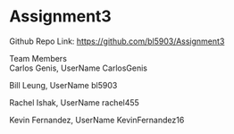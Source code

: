 # Assignment3

Github Repo Link: https://github.com/bl5903/Assignment3 <br />

Team Members<br />
Carlos Genis, UserName CarlosGenis

Bill Leung, UserName bl5903

Rachel Ishak, UserName rachel455

Kevin Fernandez, UserName KevinFernandez16
